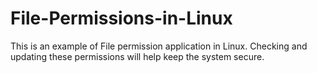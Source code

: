 # File-Permissions-in-Linux

This is an example of File permission application in Linux. Checking and updating these permissions will help keep the system secure.
